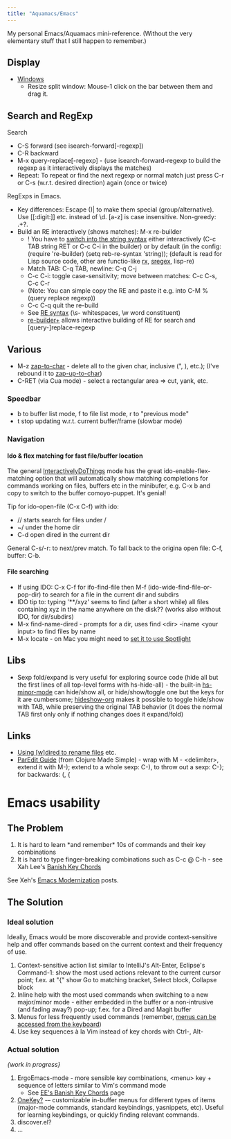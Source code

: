 ```yaml
---
title: "Aquamacs/Emacs"
---
```

My personal Emacs/Aquamacs mini-reference. (Without the very elementary stuff that I still happen to remember.)


## Display




  - [Windows](https://braeburn.aquamacs.org/code/master/aquamacs/doc/EmacsManual/Change-Window.html#Change%20Window)
      - Resize split window: Mouse-1 click on the bar between them and drag it.




## Search and RegExp



Search


  - C-S forward (see isearch-forward\[-regexp\])
  - C-R backward
  - M-x query-replace\[-regexp\] - (use isearch-forward-regexp to build the regexp as it interactively displays the matches)
  - Repeat: To repeat or find the next regexp or normal match just press C-r or C-s (w.r.t. desired direction) again (once or twice)



RegExps in Emacs.


  - Key differences: Escape ()| to make them special (group/alternative). Use \[\[:digit:\]\] etc. instead of \\d. \[a-z\] is case insensitive. Non-greedy: .+?.
  - Build an RE interactively (shows matches): M-x re-builder
      - \! You have to [switch into the string syntax](https://www.masteringemacs.org/articles/2011/04/12/re-builder-interactive-regexp-builder/) either interactively (C-c TAB string RET or C-c C-i in the builder) or by default (in the config: (require 're-builder) (setq reb-re-syntax 'string)); (default is read for Lisp source code, other are functio-like [rx](https://www.emacswiki.org/emacs/rx), [sregex](https://www.emacswiki.org/cgi-bin/wiki/SymbolicRegexp), lisp-re)
      - Match TAB: C-q TAB, newline: C-q C-j
      - C-c C-i: toggle case-sensitivity; move between matches: C-c C-s, C-c C-r
      - (Note: You can simple copy the RE and paste it e.g. into C-M % (query replace regexp))
      - C-c C-q quit the re-build
      - See [RE syntax](https://emacswiki.org/emacs/RegularExpression#toc1) (\\s- whitespaces, \\w word constituent)
      - [re-builder+](https://www.emacswiki.org/emacs/download/re-builder+.el) allows interactive building of RE for search and \[query-\]replace-regexp




## Various




  - M-z [zap-to-char](https://www.emacswiki.org/emacs/ZapToChar) - delete all to the given char, inclusive (", ), etc.); (I've rebound it to [zap-up-to-char](https://www.emacswiki.org/emacs/ZapUpToChar))
  - C-RET (via Cua mode) - select a rectangular area =\> cut, yank, etc.




### Speedbar




  - b to buffer list mode, f to file list mode, r to "previous mode"
  - t stop updating w.r.t. current buffer/frame (slowbar mode)




### Navigation




#### Ido & flex matching for fast file/buffer location



The general [InteractivelyDoThings](https://www.emacswiki.org/emacs/InteractivelyDoThings) mode has the great ido-enable-flex-matching option that will automatically show matching completions for commands working on files, buffers etc in the minibufer, e.g. C-x b and copy to switch to the buffer comoyo-puppet. It's genial\!

Tip for ido-open-file (C-x C-f) with ido:


  - // starts search for files under /
  - \~/ under the home dir
  - C-d open dired in the current dir



General C-s/-r: to next/prev match. To fall back to the origina open file: C-f, buffer: C-b.


#### File searching




  - If using IDO: C-x C-f for ifo-find-file then M-f (ido-wide-find-file-or-pop-dir) to search for a file in the current dir and subdirs
  - IDO tip to: typing '\*\*/xyz' seems to find (after a short while) all files containing xyz in the name anywhere on the disk?? (works also without IDO, for dir/subdirs)
  - M-x find-name-dired - prompts for a dir, uses find \<dir\> -iname \<your input\> to find files by name
  - M-x locate - on Mac you might need to [set it to use Spotlight](https://stackoverflow.com/a/4345711)




## Libs




  - Sexp fold/expand is very useful for exploring source code (hide all but the first lines of all top-level forms with hs-hide-all) - the built-in [hs-minor-mode](https://www.emacswiki.org/emacs/HideShow) can hide/show all, or hide/show/toggle one but the keys for it are cumbersome; [hideshow-org](https://github.com/shanecelis/hideshow-org.git) makes it possible to toggle hide/show with TAB, while preserving the original TAB behavior (it does the normal TAB first only only if nothing changes does it expand/fold)




## Links




  - [Using \[w\]dired to rename files](https://johnbokma.com/mexit/2009/03/30/emacs-dired-rename-files.html) etc.
  - [ParEdit Guide](https://clojure.jr0cket.co.uk/perfect-environment/paredit-guide) (from Clojure Made Simple) - wrap with M - \<delimiter\>, extend it with M-); extend to a whole sexp: C-), to throw out a sexp: C-}; for backwards: (, {




# Emacs usability




## The Problem




1.  It is hard to learn \*and remember\* 10s of commands and their key combinations
2.  It is hard to type finger-breaking combinations such as C-c @ C-h - see Xah Lee's [Banish Key Chords](https://xahlee.info/kbd/banish_key_chords.html)



See Xeh's [Emacs Modernization](https://ergoemacs.org/emacs/emacs_modernization.html) posts.


## The Solution




### Ideal solution



Ideally, Emacs would be more discoverable and provide context-sensitive help and offer commands based on the current context and their frequency of use.


1.  Context-sensitive action list similar to IntelliJ's Alt-Enter, Eclipse's Command-1: show the most used actions relevant to the current cursor point; f.ex. at "{" show Go to matching bracket, Select block, Collapse block
2.  Inline help with the most used commands when switching to a new major/minor mode - either embedded in the buffer or a non-intrusive (and fading away?) pop-up; f.ex. for a Dired and Magit buffer
3.  Menus for less frequently used commands (remember, [menus can be accessed from the keyboard](https://www.emacswiki.org/emacs/MenuAccessFromKeyboard))
4.  Use key sequences à la Vim instead of key chords with Ctrl-, Alt-




### Actual solution



*{work in progress}*


1.  ErgoEmacs-mode - more sensible key combinations, \<menu\> key + sequence of letters similar to Vim's command mode
      - See [EE's Banish Key Chords](https://ergoemacs.github.io/banish-key-chords.html) page
2.  [OneKey?](https://www.emacswiki.org/emacs/OneKey) -– customizable in-buffer menus for different types of items (major-mode commands, standard keybindings, yasnippets, etc). Useful for learning keybindings, or quickly finding relevant commands.
3.  discover.el?
4.  ...
